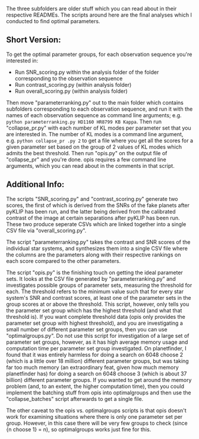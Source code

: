 The three subfolders are older stuff which you can read about
in their respective READMEs. The scripts around here are the
final analyses which I conducted to find optimal parameters.

Short Version:
-
To get the optimal parameter groups, for each observation
sequence you're interested in:
- Run SNR_scoring.py within the analysis folder of the
folder corresponding to the observation sequence
- Run contrast_scoring.py (within analysis folder)
- Run overall_scoring.py (within analysis folder)

Then move "parameterranking.py" out to the main folder which
contains subfolders corresponding to each observation
sequence, and run it with the names of each observation
sequence as command line arguments; e.g. 
```python parameterranking.py HD1160 HR8799 KB Kappa```.
Then run "collapse_pr.py" with each number of KL modes per
parameter set that you are interested in. The number of KL
modes is a command line argument, e.g. ```python collapse_pr
.py 2``` to get a file where you get all the scores for a
given parameter set based on the group of 2 values of KL
modes which admits the best threshold. Then run
"opis.py" on the output file of "collapse_pr"
and you're done. opis requires a few command line arguments,
which you can read about in the comments in that script.

Additional Info:
-
The scripts "SNR_scoring.py" and "contrast_scoring.py" 
generate two scores, the first of which is derived from the 
SNRs of the fake planets after pyKLIP has been run, and the
latter being derived from the calibrated contrast of the 
image at certain separations after pyKLIP has been run. 
These two produce seperate CSVs which are linked together 
into a single CSV file via "overall_scoring.py".

The script "parameterranking.py" takes the contrast and SNR
scores of the individual star systems, and synthesizes them
into a single CSV file where the columns are the parameters
along with their respective rankings on each score compared
to the other parameters.

The script "opis.py" is the finishing touch on 
getting the ideal parameter sets. It looks at the CSV file
generated by "parameterranking.py" and investigates possible
groups of parameter sets, measuring the threshold for each. 
The threshold refers to the minimum value such that for 
every star system's SNR and contrast scores, at least one of
the parameter sets in the group scores at or above the
threshold. This script, however, only tells you the 
parameter set group which has the highest threshold (and
what that threshold is). If you want complete threshold data
(opis only provides the parameter set group with highest 
threshold), and you are investigating a small number of
different parameter set groups, then you can use 
"optimalgroups.py". Do not use this script for investigation
of a large set of parameter set groups, however, as it has
high average memory usage and computation time per parameter
set group investigated. On planetfinder, I found that it
was entirely harmless for doing a search on 6048 choose 2
(which is a little over 18 million) different parameter
groups, but was taking far too much memory (an
extraordinary feat, given how much memory planetfinder has)
for doing a search on 6048 choose 3 (which is about 37 
billion) different parameter groups. If you wanted to get
around the memory problem (and, to an extent, the
higher computation time), then you could implement the
batching stuff from opis into optimalgroups and then use the
"collapse_batches" script afterwards to get a single file.

The other caveat to the opis vs. optimalgroups scripts is
that opis doesn't work for examining situations where there
is only one parameter set per group. However, in this case
there will be very few groups to check (since {n choose 1}
= n), so optimalgroups works just fine for this.

